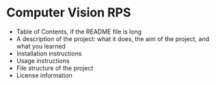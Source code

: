 # Computer Vision RPS

- Table of Contents, if the README file is long
- A description of the project: what it does, the aim of the project, and what you learned
- Installation instructions
- Usage instructions
- File structure of the project
- License information
